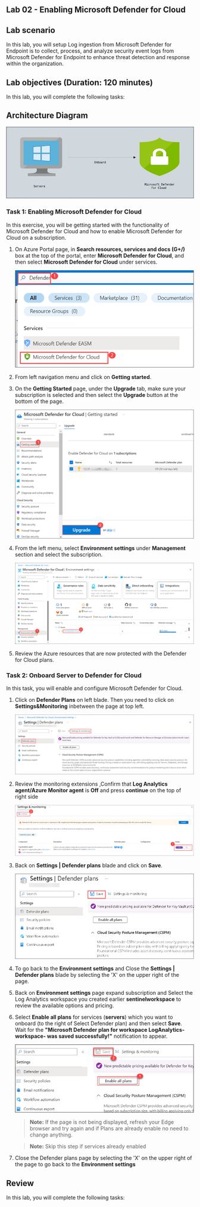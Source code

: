 ## Lab 02 - Enabling Microsoft Defender for Cloud

## Lab scenario
In this lab, you will setup Log ingestion from Microsoft Defender for Endpoint is to collect, process, and analyze security event logs from Microsoft Defender for Endpoint to enhance threat detection and response within the organization.

## Lab objectives (Duration: 120 minutes)

In this lab, you will complete the following tasks:




## Architecture Diagram

![](../media/Lab-2%20arch1.JPG)



### Task 1: Enabling Microsoft Defender for Cloud
In this exercise, you will be getting started with the functionality of Microsoft Defender for Cloud and how to enable Microsoft Defender for Cloud on a subscription.

1.  On Azure Portal page, in **Search resources, services and docs (G+/)** box at the top of the portal, enter **Microsoft Defender for Cloud**, and then select **Microsoft Defender for Cloud** under services.

    ![](../media/image1.png)

1. From left navigation menu and click on **Getting started**.

1. On the **Getting Started** page, under the **Upgrade** tab, make sure your subscription is selected and then select the **Upgrade** button at the bottom of the page.

    ![](../media/image_60.png)

1. From the left menu, select **Environment settings** under **Management** section and select the subscription.

     ![Picture 1](../media/image_50.png)

1. Review the Azure resources that are now protected with the Defender for Cloud plans.



### Task 2: Onboard Server to Defender for Cloud 

In this task, you will enable and configure Microsoft Defender for Cloud.


1. Click on **Defender Plans** on left blade. Then you need to click on **Settings&Monitoring** inbetween the page at top left.

    ![](../media/image_49.png)

1. Review the monitoring extensions ,Confirm that **Log Analytics agent/Azure Monitor agent** is **Off**  and press **continue** on the top of right side
   
   ![](../media/image4-lab2.png)
    
1. Back on **Settings | Defender plans** blade and click on **Save**.

    ![](../media/image5-lab2.png)

1. To go back to the **Environment settings** and  Close the **Settings | Defender plans** blade by selecting the 'X' on the upper right of the page.

1. Back on **Environment settings** page expand subscription and Select the Log Analytics workspace you created earlier **sentinelworkspace** to review the available options and pricing.

1. Select **Enable all plans** for  services (**servers**) which you want to onboard (to the right of Select Defender plan) and then select **Save**. Wait for the **"Microsoft Defender plan for workspace LogAnalytics-workspace- was saved successfully!"** notification to appear.

   ![](../media/image_4.png)

   >**Note:** If the page is not being displayed, refresh your Edge browser and try again and if Plans are already enable no need to change anything.
   
   >**Note:** Skip this step if services already enabled
   
1. Close the Defender plans page by selecting the 'X' on the upper right of the page to go back to the **Environment settings**

## Review
In this lab, you will complete the following tasks:

